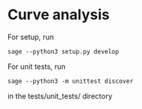 # Curve analysis

For setup, run

`sage --python3 setup.py develop`

For unit tests, run 

`sage --python3 -m unittest discover`

in the tests/unit_tests/ directory